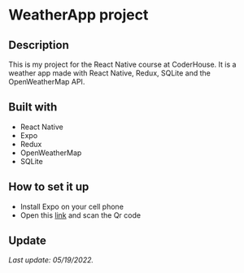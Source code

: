 # WeatherApp project

## Description

This is my project for the React Native course at CoderHouse.
It is a weather app made with React Native, Redux, SQLite and the OpenWeatherMap API.

## Built with

- React Native
- Expo
- Redux
- OpenWeatherMap
- SQLite

## How to set it up

- Install Expo on your cell phone
- Open this [link](https://expo.dev/@vicenbayugar/weather-app?serviceType=classic&di) and scan the Qr code

## Update

_Last update: 05/19/2022._
